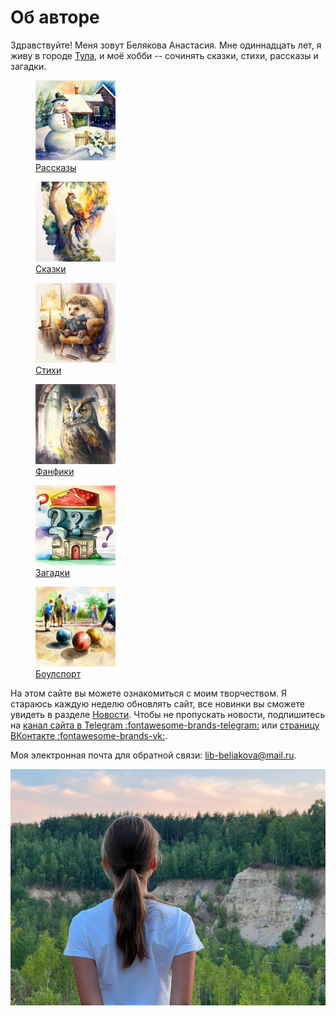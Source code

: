 # Об авторе

Здравствуйте! Меня зовут Белякова Анастасия. Мне одиннадцать лет, я живу в городе [Тула](https://ru.wikipedia.org/wiki/%D0%A2%D1%83%D0%BB%D0%B0), и моё хобби -- сочинять сказки, стихи, рассказы и загадки.

<div class="figures-wrapper">

<div class="menu-figures">
<a href="stories">
<figure><img class="menu-img" width="128" height="128" src="images/small/snowman.jpg" />
<figcaption>Рассказы</figcaption>
</figure></a>
</div>

<div class="menu-figures">
<a href="tales">
<figure><img class="menu-img" width="128" height="128" src="images/small/bird-princess.jpg" />
<figcaption>Сказки</figcaption>
</figure></a>
</div>

<div class="menu-figures">
<a href="poems">
<figure><img class="menu-img" width="128" height="128" src="images/small/dad-hedgehog.jpg" />
<figcaption>Стихи</figcaption>
</figure></a>
</div>

<div class="menu-figures">
<a href="fanfics">
<figure><img class="menu-img" width="128" height="128" src="images/small/filiamon.jpg" />
<figcaption>Фанфики</figcaption>
</figure></a>
</div>

<div class="menu-figures">
<a href="riddles">
<figure><img class="menu-img" width="128" height="128" src="images/small/riddles.jpg" />
<figcaption>Загадки</figcaption>
</figure></a>
</div>

<div class="menu-figures">
<a href="boulsport">
<figure><img class="menu-img" width="128" height="128" src="images/small/boulsport.jpg" />
<figcaption>Боулспорт</figcaption>
</figure></a>
</div>

</div>

На этом сайте вы можете ознакомиться с моим творчеством. Я стараюсь каждую неделю обновлять сайт, все новинки вы сможете увидеть в разделе [Новости](news.md). Чтобы не пропускать новости, подпишитесь на [канал сайта в Telegram :fontawesome-brands-telegram:](https://t.me/lib_beliakova) или [страницу ВКонтакте :fontawesome-brands-vk:](https://vk.com/lib_beliakova).

Моя электронная почта для обратной связи: lib-beliakova@mail.ru.

![Автор](images/author.jpg)
